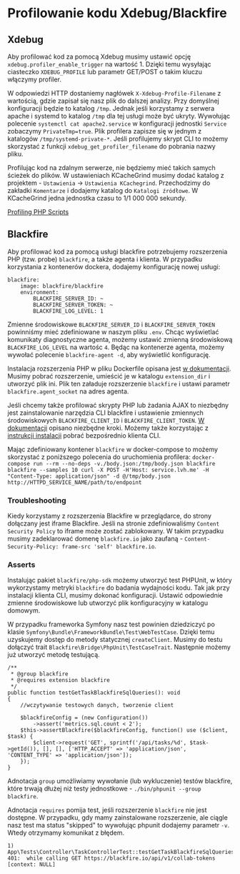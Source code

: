 # Profilowanie kodu Xdebug/Blackfire

## Xdebug

Aby profilować kod za pomocą Xdebug musimy ustawić opcję `xdebug.profiler_enable_trigger` na wartość 1. Dzięki temu wysyłając ciasteczko `XDEBUG_PROFILE` lub parametr GET/POST o takim kluczu włączymy profiler.

W odpowiedzi HTTP dostaniemy nagłówek `X-Xdebug-Profile-Filename` z wartością, gdzie zapisał się nasz plik do dalszej analizy. Przy domyślnej konfiguracji będzie to katalog `/tmp`. Jednak jeśli korzystamy z serwera apache i systemd to katalog `/tmp` dla tej usługi może być ukryty. Wywołując polecenie `systemctl cat apache2.service` w konfiguracji jednostki `Service` zobaczymy `PrivateTmp=true`. Plik profilera zapisze się w jednym z katalogów `/tmp/systemd-private-*`. Jeśli profilujemy skrypt CLI to możemy skorzystać z funkcji `xdebug_get_profiler_filename` do pobrania nazwy pliku.

Profilując kod na zdalnym serwerze, nie będziemy mieć takich samych ścieżek do plików. W ustawieniach KCacheGrind musimy dodać katalog z projektem - `Ustawienia` -> `Ustawienia KCachegrind`. Przechodzimy do zakładki `Komentarze` i dodajemy katalog do `Katalogi źródłowe`. W KCacheGrind jedna jednostka czasu to 1/1 000 000 sekundy.

[Profiling PHP Scripts](https://xdebug.org/docs/profiler)

## Blackfire

Aby profilować kod za pomocą usługi blackfire potrzebujemy rozszerzenia PHP (tzw. probe) `blackfire`, a także agenta i klienta. W przypadku korzystania z kontenerów dockera, dodajemy konfigurację nowej usługi:
```
blackfire:
    image: blackfire/blackfire
    environment:
        BLACKFIRE_SERVER_ID: ~
        BLACKFIRE_SERVER_TOKEN: ~
        BLACKFIRE_LOG_LEVEL: 1
```

Zmienne środowiskowe `BLACKFIRE_SERVER_ID` i `BLACKFIRE_SERVER_TOKEN` powinniśmy mieć zdefiniowane w naszym pliku `.env`. Chcąc wyświetlać komunikaty diagnostyczne agenta, możemy ustawić zmienną środowiskową `BLACKFIRE_LOG_LEVEL` na wartośc  `4`. Będąc na kontenerze agenta, możemy wywołać polecenie `blackfire-agent -d`, aby wyświetlić konfigurację.

Instalacja rozszerzenia PHP w pliku Dockerfile opisana jest [w dokumentacji](https://blackfire.io/docs/integrations/docker/php-docker). Musimy pobrać rozszerzenie, umieścić je w katalogu `extension_dir` i utworzyć plik ini. Plik ten załaduje rozszerzenie `blackfire` i ustawi parametr `blackfire.agent_socket` na adres agenta.

Jeśli chcemy także profilować skrypty PHP lub żadania AJAX to niezbędny jest zainstalowanie narzędzia CLI blackfire i ustawienie zmiennych środowiskowych `BLACKFIRE_CLIENT_ID` i `BLACKFIRE_CLIENT_TOKEN`. [W dokumentacji](https://blackfire.io/docs/integrations/docker/php-docker#using-the-client-for-cli-profiling) opisano niezbędne kroki. Możemy także korzystając z [instrukcji instalacji](https://blackfire.io/docs/up-and-running/installation?action=install&mode=full&location=local&os=manual&language=php&agent=5fdd5ccf-b9eb-49a1-b965-3c6d9370815f) pobrać bezpośrednio klienta CLI.

Mając zdefiniowany kontener `blackfire`  w docker-compose to możemy skorzystać z poniższego polecenia do uruchomienia profilera:
`docker-compose run --rm --no-deps -v./body.json:/tmp/body.json blackfire blackfire --samples 10 curl -X POST -H'Host: service.lvh.me' -H "Content-Type: application/json" -d @/tmp/body.json http://HTTPD_SERVICE_NAME/path/to/endpoint`

### Troubleshooting

Kiedy korzystamy z rozszerzenia Blackfire w przeglądarce, do strony dołączany jest iframe Blackfire. Jeśli na stronie zdefiniowaliśmy `Content Security Policy` to iframe może zostać zablokowany. W takim przypadku musimy zadeklarować domenę `blackfire.io` jako zaufaną - `Content-Security-Policy: frame-src 'self' blackfire.io`.

### Asserts

Instalując pakiet `blackfire/php-sdk` możemy utworzyć test PHPUnit, w który wykorzystamy metryki `blackfire` do badania wydajności kodu. Tak jak przy instalacji klienta CLI, musimy dokonać konfiguracji. Ustawić odpowiednie zmienne środowiskowe lub utworzyć plik konfiguracyjny w katalogu domowym.

W przypadku frameworka Symfony nasz test powinien dziedziczyć po klasie `Symfony\Bundle\FrameworkBundle\Test\WebTestCase`. Dzięki temu uzyskujemy dostęp do metody statycznej `createClient`. Musimy do testu dołączyć trait `Blackfire\Bridge\PhpUnit\TestCaseTrait`. Następnie możemy już utworzyć metodę testującą.

```
/**
 * @group blackfire
 * @requires extension blackfire
 */
public function testGetTaskBlackfireSqlQueries(): void
{
    //wczytywanie testowych danych, tworzenie client

    $blackfireConfig = (new Configuration())
        ->assert('metrics.sql.count < 2');
    $this->assertBlackfire($blackfireConfig, function() use ($client, $task) {
        $client->request('GET', sprintf('/api/tasks/%d', $task->getId()), [], [], ['HTTP_ACCEPT' => 'application/json', 'CONTENT_TYPE' => 'application/json']);
    });
}
```

Adnotacja `group` umożliwiamy wywołanie (lub wykluczenie) testów blackfire, które trwają dłużej niż testy jednostkowe - `./bin/phpunit --group blackfire`.

Adnotacja `requires` pomija test, jeśli rozszerzenie `blackfire` nie jest dostępne. W przypadku, gdy mamy zainstalowane rozszerzenie, ale ciągle nasz test ma status "skipped" to wywołując phpunit dodajemy parametr `-v`. Wtedy otrzymamy komunikat z błędem.

```
1) App\Tests\Controller\TaskControllerTest::testGetTaskBlackfireSqlQueries
401:  while calling GET https://blackfire.io/api/v1/collab-tokens [context: NULL]
```
